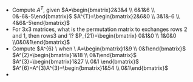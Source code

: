 -  Compute $A^{T}$, given $A=\begin{bmatrix}2&3&4 \\ 6&1&6 \\ 0&-6&-5\end{bmatrix}$
	$A^{T}=\begin{bmatrix}2&6&0 \\ 3&1&-6 \\ 4&6&-5\end{bmatrix}$
- For 3x3 matrices, what is the permutation matrix to exchanges rows 2 and 1, then rows3 and 1?
	$P_{21}=\begin{bmatrix} 0&1&0 \\ 1&0&0 \\0&0&1\end{bmatrix}$
- Compute $A^{6} \ when \ A=\begin{bmatrix}1&9 \\ 0&1\end{bmatrix}$ 
	$A^{2}=\begin{bmatrix}1&18 \\ 0&1\end{bmatrix}$
	$A^{3}=\begin{bmatrix}1&27 \\ 0&1 \end{bmatrix}$
	$A^{6}=A^{3}A^{3}=\begin{bmatrix}1&54 \\ 0&1\end{bmatrix}$
- 